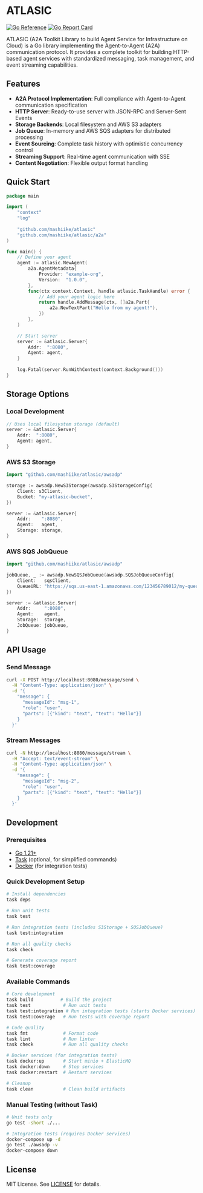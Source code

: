 # ATLASIC

[![Go Reference](https://pkg.go.dev/badge/github.com/mashiike/atlasic.svg)](https://pkg.go.dev/github.com/mashiike/atlasic)
[![Go Report Card](https://goreportcard.com/badge/github.com/mashiike/atlasic)](https://goreportcard.com/report/github.com/mashiike/atlasic)

ATLASIC (A2A Toolkit Library to build Agent Service for Infrastructure on Cloud) is a Go library implementing the Agent-to-Agent (A2A) communication protocol. It provides a complete toolkit for building HTTP-based agent services with standardized messaging, task management, and event streaming capabilities.

## Features

- **A2A Protocol Implementation**: Full compliance with Agent-to-Agent communication specification
- **HTTP Server**: Ready-to-use server with JSON-RPC and Server-Sent Events
- **Storage Backends**: Local filesystem and AWS S3 adapters
- **Job Queue**: In-memory and AWS SQS adapters for distributed processing
- **Event Sourcing**: Complete task history with optimistic concurrency control
- **Streaming Support**: Real-time agent communication with SSE
- **Content Negotiation**: Flexible output format handling

## Quick Start

```go
package main

import (
    "context"
    "log"
    
    "github.com/mashiike/atlasic"
    "github.com/mashiike/atlasic/a2a"
)

func main() {
    // Define your agent
    agent := atlasic.NewAgent(
        a2a.AgentMetadata{
            Provider: "example-org",
            Version:  "1.0.0",
        },
        func(ctx context.Context, handle atlasic.TaskHandle) error {
            // Add your agent logic here
            return handle.AddMessage(ctx, []a2a.Part{
                a2a.NewTextPart("Hello from my agent!"),
            })
        },
    )

    // Start server
    server := &atlasic.Server{
        Addr:  ":8080",
        Agent: agent,
    }
    
    log.Fatal(server.RunWithContext(context.Background()))
}
```

## Storage Options

### Local Development

```go
// Uses local filesystem storage (default)
server := &atlasic.Server{
    Addr:  ":8080",
    Agent: agent,
}
```

### AWS S3 Storage

```go
import "github.com/mashiike/atlasic/awsadp"

storage := awsadp.NewS3Storage(awsadp.S3StorageConfig{
    Client: s3Client,
    Bucket: "my-atlasic-bucket",
})

server := &atlasic.Server{
    Addr:    ":8080",
    Agent:   agent,
    Storage: storage,
}
```

### AWS SQS JobQueue

```go
import "github.com/mashiike/atlasic/awsadp"

jobQueue, _ := awsadp.NewSQSJobQueue(awsadp.SQSJobQueueConfig{
    Client:   sqsClient,
    QueueURL: "https://sqs.us-east-1.amazonaws.com/123456789012/my-queue",
})

server := &atlasic.Server{
    Addr:     ":8080",
    Agent:    agent,
    Storage:  storage,
    JobQueue: jobQueue,
}
```

## API Usage

### Send Message

```bash
curl -X POST http://localhost:8080/message/send \
  -H "Content-Type: application/json" \
  -d '{
    "message": {
      "messageId": "msg-1",
      "role": "user",
      "parts": [{"kind": "text", "text": "Hello"}]
    }
  }'
```

### Stream Messages

```bash
curl -N http://localhost:8080/message/stream \
  -H "Accept: text/event-stream" \
  -H "Content-Type: application/json" \
  -d '{
    "message": {
      "messageId": "msg-2", 
      "role": "user",
      "parts": [{"kind": "text", "text": "Hello"}]
    }
  }'
```

## Development

### Prerequisites

- [Go 1.21+](https://golang.org/dl/)
- [Task](https://taskfile.dev/installation/) (optional, for simplified commands)
- [Docker](https://www.docker.com/) (for integration tests)

### Quick Development Setup

```bash
# Install dependencies
task deps

# Run unit tests
task test

# Run integration tests (includes S3Storage + SQSJobQueue)
task test:integration

# Run all quality checks
task check

# Generate coverage report
task test:coverage
```

### Available Commands

```bash
# Core development
task build          # Build the project
task test            # Run unit tests
task test:integration # Run integration tests (starts Docker services)
task test:coverage   # Run tests with coverage report

# Code quality
task fmt             # Format code
task lint            # Run linter
task check           # Run all quality checks

# Docker services (for integration tests)
task docker:up       # Start minio + ElasticMQ
task docker:down     # Stop services
task docker:restart  # Restart services

# Cleanup
task clean           # Clean build artifacts
```

### Manual Testing (without Task)

```bash
# Unit tests only
go test -short ./...

# Integration tests (requires Docker services)
docker-compose up -d
go test ./awsadp -v
docker-compose down
```

## License

MIT License. See [LICENSE](LICENSE) for details.
